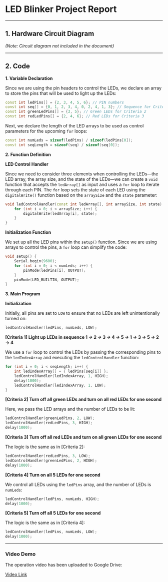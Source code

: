 # LED Blinker Project Report

---

## 1. Hardware Circuit Diagram

*(Note: Circuit diagram not included in the document)*

---

## 2. Code

**1. Variable Declaration**

Since we are using the pin headers to control the LEDs, we declare an array to store the pins that will be used to light up the LEDs:

```cpp
const int ledPins[] = {2, 3, 4, 5, 6}; // PIN numbers
const int seq[] = {0, 1, 2, 3, 4, 0, 2, 4, 1, 3}; // Sequence for Criteria 1
const int greenLedPins[] = {3, 5}; // Green LEDs for Criteria 2
const int redLedPins[] = {2, 4, 6}; // Red LEDs for Criteria 3
```

Next, we declare the length of the LED arrays to be used as control parameters for the upcoming `for` loops:

```cpp
const int numLeds = sizeof(ledPins) / sizeof(ledPins[0]);
const int seqLength = sizeof(seq) / sizeof(seq[0]);
```

**2. Function Definition**

**LED Control Handler**

Since we need to consider three elements when controlling the LEDs—the LED array, the array size, and the state of the LEDs—we can create a `void` function that accepts the `ledArray[]` as input and uses a `for` loop to iterate through each PIN. The `for` loop sets the state of each LED using the `digitalWrite()` function based on the `arraySize` and the `state` parameter:

```cpp
void ledControlHandler(const int ledArray[], int arraySize, int state) {
    for (int i = 0; i < arraySize; i++) {
        digitalWrite(ledArray[i], state);
    }
}
```

**Initialization Function**

We set up all the LED pins within the `setup()` function. Since we are using arrays to control the pins, a `for` loop can simplify the code:

```cpp
void setup() {
    Serial.begin(9600);
    for (int i = 0; i < numLeds; i++) {
        pinMode(ledPins[i], OUTPUT);
    }
    pinMode(LED_BUILTIN, OUTPUT);
}
```

**3. Main Program**

**Initialization**

Initially, all pins are set to `LOW` to ensure that no LEDs are left unintentionally turned on:

```cpp
ledControlHandler(ledPins, numLeds, LOW);
```

**[Criteria 1] Light up LEDs in sequence 1 → 2 → 3 → 4 → 5 → 1 → 3 → 5 → 2 → 4**

We use a `for` loop to control the LEDs by passing the corresponding pins to the `ledIndexArray` and executing the `ledControlHandler` function:

```cpp
for (int i = 0; i < seqLength; i++) {
    int ledIndexArray[] = { ledPins[seq[i]] };
    ledControlHandler(ledIndexArray, 1, HIGH);
    delay(1000);
    ledControlHandler(ledIndexArray, 1, LOW);
}
```

**[Criteria 2] Turn off all green LEDs and turn on all red LEDs for one second**

Here, we pass the LED arrays and the number of LEDs to be lit:

```cpp
ledControlHandler(greenLedPins, 2, LOW);
ledControlHandler(redLedPins, 3, HIGH);
delay(1000);
```

**[Criteria 3] Turn off all red LEDs and turn on all green LEDs for one second**

The logic is the same as in [Criteria 2]:

```cpp
ledControlHandler(redLedPins, 3, LOW);
ledControlHandler(greenLedPins, 2, HIGH);
delay(1000);
```

**[Criteria 4] Turn on all 5 LEDs for one second**

We control all LEDs using the `ledPins` array, and the number of LEDs is `numLeds`:

```cpp
ledControlHandler(ledPins, numLeds, HIGH);
delay(1000);
```

**[Criteria 5] Turn off all 5 LEDs for one second**

The logic is the same as in [Criteria 4]:

```cpp
ledControlHandler(ledPins, numLeds, LOW);
delay(1000);
```

---

### Video Demo

The operation video has been uploaded to Google Drive:

[Video Link](https://drive.google.com/file/d/1-8_WchQ6oBqFBo_T2fJ5PeBTvCjLvddX/view?usp=share_link)
